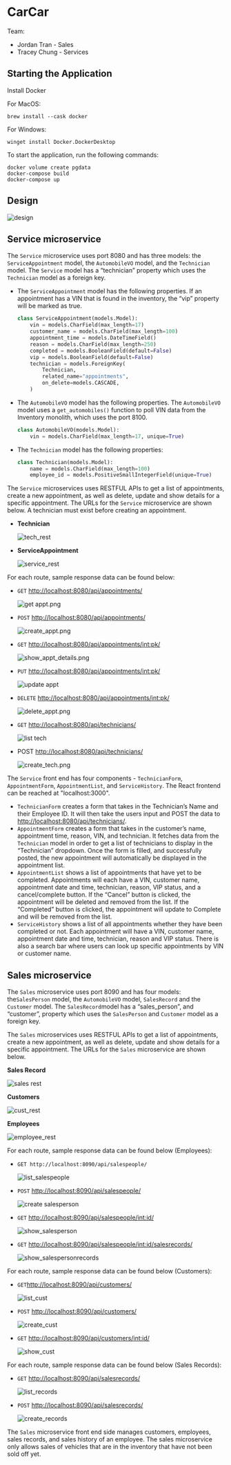 # CarCar

Team:

* Jordan Tran - Sales
* Tracey Chung - Services

## Starting the Application
Install Docker

For MacOS:
```
brew install --cask docker
```

For Windows:
```
winget install Docker.DockerDesktop
```

To start the application, run the following commands:
```
docker volume create pgdata
docker-compose build
docker-compose up
```

## Design
![design](./img/proj_diagram.png)


## Service microservice

The `Service` microservice uses port 8080 and has three models: the `ServiceAppointment` model, the `AutomobileVO` model, and the `Technician` model. The `Service` model has a “technician” property which uses the `Technician` model as a foreign key.

- The `ServiceAppointment` model has the following properties. If an appointment has a VIN that is found in the inventory, the “vip” property will be marked as true.

    ```python
    class ServiceAppointment(models.Model):
        vin = models.CharField(max_length=17)
        customer_name = models.CharField(max_length=100)
        appointment_time = models.DateTimeField()
        reason = models.CharField(max_length=250)
        completed = models.BooleanField(default=False)
        vip = models.BooleanField(default=False)
        technician = models.ForeignKey(
            Technician,
            related_name="appointments",
            on_delete=models.CASCADE,
        )
    ```

- The `AutomobileVO` model has the following properties. The `AutomobileVO` model uses a `get_automobiles()` function to poll VIN data from the Inventory monolith, which uses the port 8100.

    ```python
    class AutomobileVO(models.Model):
        vin = models.CharField(max_length=17, unique=True)
    ```

- The `Technician` model has the following properties:

    ```python
    class Technician(models.Model):
        name = models.CharField(max_length=100)
        employee_id = models.PositiveSmallIntegerField(unique=True)
    ```


The `Service` microservices uses RESTFUL APIs to get a list of appointments, create a new appointment, as well as delete, update and show details for a specific appointment. The URLs for the `Service` microservice are shown below. A technician must exist before creating an appointment.

- **Technician**

    ![tech_rest](./img/technician_rest.png)

- **ServiceAppointment**

    ![service_rest](./img/service_rest.png)


For each route, sample response data can be found below:

- `GET` [http://localhost:8080/api/appointments/](http://localhost:8080/api/appointments/)

    ![get appt.png](./img/get_appt.png)

- `POST`  [http://localhost:8080/api/appointments/](http://localhost:8080/api/appointments/)

    ![create_appt.png](./img/create_appt.png)

- `GET` [http://localhost:8080/api/appointments/<int:pk>/](http://localhost:8080/api/appointments/1/)

    ![show_appt_details.png](./img/show_appt_details.png)

- `PUT` [http://localhost:8080/api/appointments/<int:pk>/](http://localhost:8080/api/appointments/1/)

    ![update appt](./img/update_appt.png)

- `DELETE` [http://localhost:8080/api/appointments/<int:pk>/](http://localhost:8080/api/appointments/1/)

    ![delete_appt.png](./img/delete_appt.png)

- `GET` [http://localhost:8080/api/technicians/](http://localhost:8080/api/technicians/)

    ![list tech](./img/get_tech.png)

- POST [http://localhost:8080/api/technicians/](http://localhost:8080/api/technicians/)

    ![create_tech.png](./img/create_tech.png)


The `Service` front end has four components - `TechnicianForm`, `AppointmentForm`, `AppointmentList`, and `ServiceHistory`. The React frontend can be reached at "localhost:3000".

- `TechnicianForm` creates a form that takes in the Technician’s Name and their Employee ID. It will then take the users input and POST the data to [http://localhost:8080/api/technicians/](http://localhost:8080/api/technicians/).
- `AppointmentForm` creates a form that takes in the customer’s name, appointment time, reason, VIN, and technician. It fetches data from the `Technician` model in order to get a list of technicians to display in the “Technician” dropdown. Once the form is filled, and successfully posted, the new appointment will automatically be displayed in the appointment list.
- `AppointmentList` shows a list of appointments that have yet to be completed. Appointments will each have a VIN, customer name, appointment date and time, technician, reason, VIP status, and a cancel/complete button. If the “Cancel” button is clicked, the appointment will be deleted and removed from the list. If the “Completed” button is clicked, the appointment will update to Complete and will be removed from the list.
- `ServiceHistory` shows a list of all appointments whether they have been completed or not. Each appointment will have a VIN, customer name, appointment date and time, technician, reason and VIP status. There is also a search bar where users can look up specific appointments by VIN or customer name.

## Sales microservice

The `Sales` microservice uses port 8090 and has four models: the`SalesPerson` model, the `AutomobileVO` model, `SalesRecord` and the `Customer` model. The `SalesRecord`model has a “sales_person”, and “customer”,  property which uses the `SalesPerson` and `Customer` model as a foreign key.

The `Sales` microservices uses RESTFUL APIs to get a list of appointments, create a new appointment, as well as delete, update and show details for a specific appointment. The URLs for the `Sales` microservice are shown below.

**Sales Record**

![sales rest](./img/sales_rest.png)

**Customers**

![cust_rest](./img/cust_rest.png)

**Employees**

![employee_rest](./img/employees_rest.png)

For each route, sample response data can be found below (Employees):

- `GET http://localhost:8090/api/salespeople/`

    ![list_salespeople](./img/list_salesperson.png)

- `POST` [http://localhost:8090/api/salespeople/](http://localhost:8090/api/salespeople/)

    ![create salesperson](./img/create_salesperson.png)

- `GET` [http://localhost:8090/api/salespeople/<int:id>/](http://localhost:8090/api/salespeople/12/)

    ![show_salesperson](./img/show_salesperson.png)

- `GET` [http://localhost:8090/api/salespeople/<int:id>/salesrecords/](http://localhost:8090/api/salespeople/5/salesrecords/)

    ![show_salespersonrecords](./img/list_employee_salesrecord.png)


For each route, sample response data can be found below (Customers):

- `GET`[http://localhost:8090/api/customers/](http://localhost:8090/api/customers/)

    ![list_cust](./img/list_customers.png)

- `POST` [http://localhost:8090/api/customers/](http://localhost:8090/api/customers/)

    ![create_cust](./img/create_cust.png)

- `GET` [http://localhost:8090/api/customers/<int:id>/](http://localhost:8090/api/customers/8/)

    ![show_cust](./img/cust_details.png)


For each route, sample response data can be found below (Sales Records):

- `GET` [http://localhost:8090/api/salesrecords/](http://localhost:8090/api/salesrecords/)

    ![list_records](./img/list_salesrecord.png)

- `POST` [http://localhost:8090/api/salesrecords/](http://localhost:8090/api/salesrecords/)

    ![create_records](./img/create_salesrecord.png)

The `Sales` microservice front end side manages customers, employees, sales records, and sales history of an employee. The sales microservice only allows sales of vehicles that are in the inventory that have not been sold off yet.
